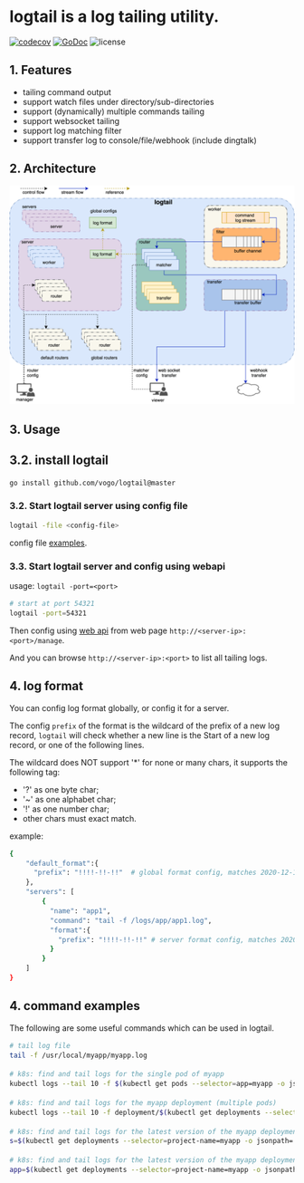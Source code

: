 # logtail is a log tailing utility.

[![codecov](https://codecov.io/gh/vogo/logtail/branch/master/graph/badge.svg)](https://codecov.io/gh/vogo/logtail)
[![GoDoc](https://godoc.org/github.com/vogo/logtail?status.svg)](https://godoc.org/github.com/vogo/logtail)
![license](https://img.shields.io/badge/license-Apache--2.0-green.svg)

## 1. Features
- tailing command output
- support watch files under directory/sub-directories
- support (dynamically) multiple commands tailing
- support websocket tailing
- support log matching filter
- support transfer log to console/file/webhook (include dingtalk)

## 2. Architecture

![](https://github.com/vogo/vogo.github.io/raw/master/logtail/logtail-architecture.png)

## 3. Usage

## 3.2. install logtail

`go install github.com/vogo/logtail@master`

### 3.2. Start logtail server using config file

```bash
logtail -file <config-file>
```

config file [examples](examples/README.md).

### 3.3. Start logtail server and config using webapi

usage: `logtail -port=<port>`
```bash
# start at port 54321
logtail -port=54321
```
Then config using [web api](webapi/README.md) from web page `http://<server-ip>:<port>/manage`.

And you can browse `http://<server-ip>:<port>` to list all tailing logs.

## 4. log format

You can config log format globally, or config it for a server.

The config `prefix` of the format is the wildcard of the prefix of a new log record,
`logtail` will check whether a new line is the Start of a new log record, or one of the following lines.

The wildcard does NOT support '*' for none or many chars, it supports the following tag:
- '?' as one byte char;
- '~' as one alphabet char;
- '!' as one number char;
- other chars must exact match.

example:
```bash
{
    "default_format":{
      "prefix": "!!!!-!!-!!"  # global format config, matches 2020-12-12
    },
    "servers": [
        {
          "name": "app1",
          "command": "tail -f /logs/app/app1.log",
          "format":{
            "prefix": "!!!!-!!-!!" # server format config, matches 2020-12-12
          }
        }
    ]
}
```

## 4. command examples

The following are some useful commands which can be used in logtail.

```bash
# tail log file
tail -f /usr/local/myapp/myapp.log

# k8s: find and tail logs for the single pod of myapp
kubectl logs --tail 10 -f $(kubectl get pods --selector=app=myapp -o jsonpath='{.items[*].metadata.name}')

# k8s: find and tail logs for the myapp deployment (multiple pods)
kubectl logs --tail 10 -f deployment/$(kubectl get deployments --selector=project-name=myapp -o jsonpath='{.items[*].metadata.name}')

# k8s: find and tail logs for the latest version of the myapp deployment (single pod)
s=$(kubectl get deployments --selector=project-name=myapp -o jsonpath='{.items[*].metadata.name}');s=${s##* };kubectl logs --tail 10 -f deployment/$s

# k8s: find and tail logs for the latest version of the myapp deployment (multiple pods)
app=$(kubectl get deployments --selector=project-name=myapp -o jsonpath='{.items[*].metadata.name}');app=${app##* };pods=$(kubectl get pods --selector=app=$app -o jsonpath='{.items[*].metadata.name}');cmd='';for pod in $pods; do cmd=$cmd'kubectl logs --tail 2 -f pod/'$pod$'\n'; done;cmd=${cmd::-1}; echo "$cmd"
```